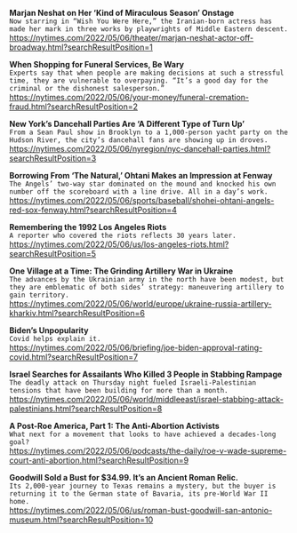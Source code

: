 **Marjan Neshat on Her ‘Kind of Miraculous Season’ Onstage**\
`Now starring in “Wish You Were Here,” the Iranian-born actress has made her mark in three works by playwrights of Middle Eastern descent.`\
https://nytimes.com/2022/05/06/theater/marjan-neshat-actor-off-broadway.html?searchResultPosition=1

**When Shopping for Funeral Services, Be Wary**\
`Experts say that when people are making decisions at such a stressful time, they are vulnerable to overpaying. “It’s a good day for the criminal or the dishonest salesperson.”`\
https://nytimes.com/2022/05/06/your-money/funeral-cremation-fraud.html?searchResultPosition=2

**New York’s Dancehall Parties Are ‘A Different Type of Turn Up’**\
`From a Sean Paul show in Brooklyn to a 1,000-person yacht party on the Hudson River, the city’s dancehall fans are showing up in droves.`\
https://nytimes.com/2022/05/06/nyregion/nyc-dancehall-parties.html?searchResultPosition=3

**Borrowing From ‘The Natural,’ Ohtani Makes an Impression at Fenway**\
`The Angels’ two-way star dominated on the mound and knocked his own number off the scoreboard with a line drive. All in a day’s work.`\
https://nytimes.com/2022/05/06/sports/baseball/shohei-ohtani-angels-red-sox-fenway.html?searchResultPosition=4

**Remembering the 1992 Los Angeles Riots**\
`A reporter who covered the riots reflects 30 years later.`\
https://nytimes.com/2022/05/06/us/los-angeles-riots.html?searchResultPosition=5

**One Village at a Time: The Grinding Artillery War in Ukraine**\
`The advances by the Ukrainian army in the north have been modest, but they are emblematic of both sides’ strategy: maneuvering artillery to gain territory.`\
https://nytimes.com/2022/05/06/world/europe/ukraine-russia-artillery-kharkiv.html?searchResultPosition=6

**Biden’s Unpopularity**\
`Covid helps explain it.`\
https://nytimes.com/2022/05/06/briefing/joe-biden-approval-rating-covid.html?searchResultPosition=7

**Israel Searches for Assailants Who Killed 3 People in Stabbing Rampage**\
`The deadly attack on Thursday night fueled Israeli-Palestinian tensions that have been building for more than a month.`\
https://nytimes.com/2022/05/06/world/middleeast/israel-stabbing-attack-palestinians.html?searchResultPosition=8

**A Post-Roe America, Part 1: The Anti-Abortion Activists**\
`What next for a movement that looks to have achieved a decades-long goal?`\
https://nytimes.com/2022/05/06/podcasts/the-daily/roe-v-wade-supreme-court-anti-abortion.html?searchResultPosition=9

**Goodwill Sold a Bust for $34.99. It’s an Ancient Roman Relic.**\
`Its 2,000-year journey to Texas remains a mystery, but the buyer is returning it to the German state of Bavaria, its pre-World War II home.`\
https://nytimes.com/2022/05/06/us/roman-bust-goodwill-san-antonio-museum.html?searchResultPosition=10

